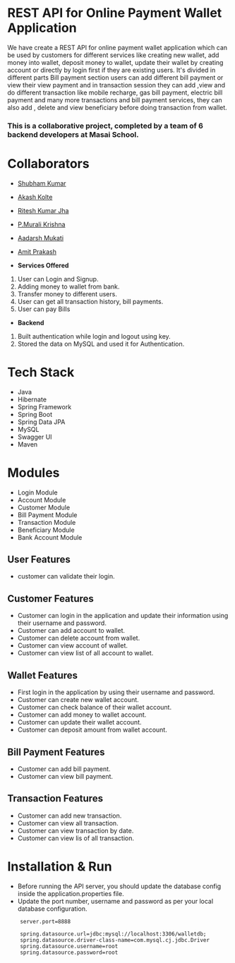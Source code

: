 
# REST API for Online Payment Wallet Application

We have create a REST API for online payment wallet application which can be used by customers for  different services like creating new wallet, add money into
wallet, deposit money to wallet, update their wallet by creating account or directly by login first if they are existing users. It's divided in different parts 
Bill payment section users can add different bill payment or view their view payment and in transaction session they can add ,view and do different transaction like
mobile recharge, gas bill payment, electric bill payment and many more transactions and bill payment services, they can also add , delete and view beneficiary before 
doing transaction from wallet.



### This is a collaborative project, completed by a team of 6 backend developers at Masai School.

# Collaborators

- [Shubham Kumar](https://www.github.com/codeirax)
- [Akash Kolte](https://www.github.com/akkii99)
- [Ritesh Kumar Jha](https://www.github.com/Riteshkumarjha98)
- [P.Murali Krishna](https://www.github.com/purimetlamuralikrishna)
- [Aadarsh Mukati](https://www.github.com/aadarsh11433)
- [Amit Prakash](https://www.github.com/amitprakash28)

- **Services Offered**
1. User can Login and Signup.
2. Adding money to wallet from bank.
3. Transfer money to different users.
4. User can get all transaction history, bill payments.
5. User can pay Bills

- **Backend**
1. Built authentication while login and logout using key.
2. Stored the data on MySQL and used it for Authentication.


# Tech Stack
- Java
- Hibernate
- Spring Framework
- Spring Boot
- Spring Data JPA
- MySQL
- Swagger UI
- Maven

# Modules

- Login Module
- Account Module
- Customer Module
- Bill Payment Module
- Transaction Module
- Beneficiary Module
- Bank Account Module


## User Features
- customer can validate their login.

## Customer Features
- Customer can login in the application and update their information using their username and password.
- Customer can add account to wallet.
- Customer can delete account from wallet.
- Customer can view account of wallet.
- Customer can view list of all account to wallet.

## Wallet Features
- First login in the application by using their username and password.
- Customer can create new wallet account.
- Customer can check balance of their wallet account.
- Customer can add money to  wallet account.
- Customer can update their wallet account.
- Customer can deposit amount from wallet account.


## Bill Payment Features
- Customer can add bill payment.
- Customer can view bill payment.


## Transaction Features
- Customer can add new transaction.
- Customer can view all transaction.
- Customer can view transaction by date.
- Customer can view lis of all transaction.


# Installation & Run
 - Before running the API server, you should update the database config inside the application.properties file.
- Update the port number, username and password as per your local database configuration.

```
    server.port=8888

    spring.datasource.url=jdbc:mysql://localhost:3306/walletdb;
    spring.datasource.driver-class-name=com.mysql.cj.jdbc.Driver
    spring.datasource.username=root
    spring.datasource.password=root
```





